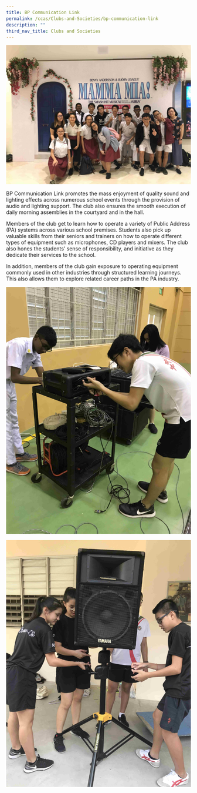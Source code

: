 ```yaml
---
title: BP Communication Link
permalink: /ccas/Clubs-and-Societies/bp-communication-link
description: ""
third_nav_title: Clubs and Societies
---
```

![](/images/bpc1.jpeg)

BP Communication Link promotes the mass enjoyment of quality sound and lighting effects across numerous school events through the provision of audio and lighting support. The club also ensures the smooth execution of daily morning assemblies in the courtyard and in the hall.

  

Members of the club get to learn how to operate a variety of Public Address (PA) systems across various school premises. Students also pick up valuable skills from their seniors and trainers on how to operate different types of equipment such as microphones, CD players and mixers. The club also hones the students’ sense of responsibility, and initiative as they dedicate their services to the school.

  

In addition, members of the club gain exposure to operating equipment commonly used in other industries through structured learning journeys. This also allows them to explore related career paths in the PA industry.

  

![](/images/bpc2.jpeg)

![](/images/bpc3.jpeg)